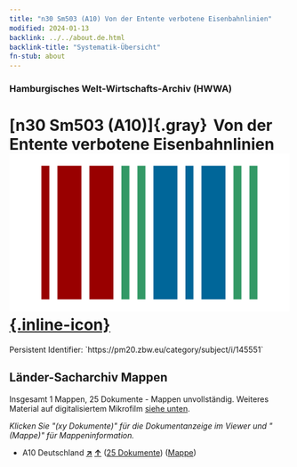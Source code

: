 ```yaml
---
title: "n30 Sm503 (A10) Von der Entente verbotene Eisenbahnlinien"
modified: 2024-01-13
backlink: ../../about.de.html
backlink-title: "Systematik-Übersicht"
fn-stub: about
---
```


### Hamburgisches Welt-Wirtschafts-Archiv (HWWA)

# [n30 Sm503 (A10)]{.gray}&#8201; Von der Entente verbotene Eisenbahnlinien &#160; [![Wikidata](/images/Wikidata-logo.svg "Wikidata"){.inline-icon}](http://www.wikidata.org/entity/Q104711142)

<div class="hint">Persistent Identifier: `https://pm20.zbw.eu/category/subject/i/145551`</div>







## Länder-Sacharchiv Mappen






Insgesamt 1 Mappen, 25 Dokumente - Mappen unvollständig. Weiteres Material auf digitalisiertem Mikrofilm [siehe unten](#filmsections).

_Klicken Sie "(xy Dokumente)" für die Dokumentanzeige im Viewer und "(Mappe)" für Mappeninformation._



- A10 Deutschland [**&nearr;**](../../../geo/i/126128/about.de.html "Deutschland (alle Mappen)") [**&uarr;**](../../../geo/about.de.html#A10 "Ländersystematik") (<a href="https://pm20.zbw.eu/iiifview/folder/sh/126128,145551" title="über: Deutschland : Von der Entente verbotene Eisenbahnlinien" target="_blank">25 Dokumente</a>) ([Mappe](../../../../folder/sh/1261xx/126128/1455xx/145551/about.de.html))



<a id="filmsections" />













